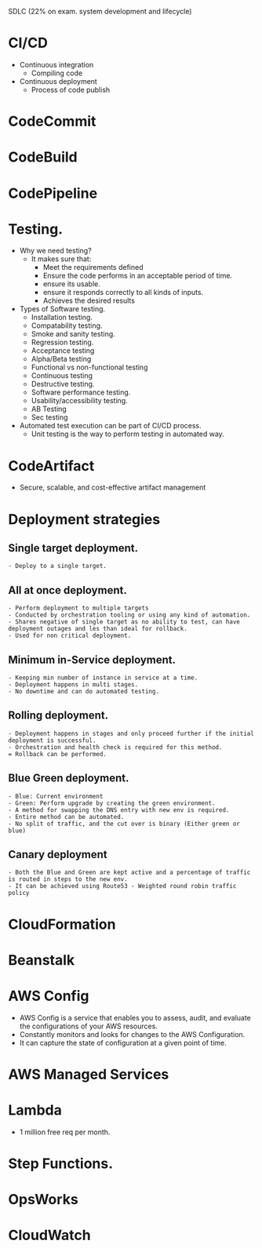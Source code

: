 SDLC (22% on exam.  system development and lifecycle)

# CI/CD 
- Continuous integration 
    - Compiling code
- Continuous deployment
    - Process of code publish

# CodeCommit

# CodeBuild

# CodePipeline 

# Testing. 
- Why we need testing?
    - It makes sure that:
        - Meet the requirements defined
        - Ensure the code performs in an acceptable period of time.
        - ensure its usable.
        - ensure it responds correctly to all kinds of inputs.
        - Achieves the desired results
- Types of Software testing. 
    - Installation testing. 
    - Compatability testing.
    - Smoke and sanity testing. 
    - Regression testing.
    - Acceptance testing
    - Alpha/Beta testing
    - Functional vs non-functional testing
    - Continuous testing
    - Destructive testing.
    - Software performance testing. 
    - Usability/accessibility testing.
    - AB Testing
    - Sec testing
- Automated test execution can be part of CI/CD process.
    - Unit testing is the way to perform testing in automated way.


# CodeArtifact
- Secure, scalable, and cost-effective artifact management

# Deployment strategies
## Single target deployment.
    - Deploy to a single target.
## All at once deployment. 
    - Perform deployment to multiple targets 
    - Conducted by orchestration tooling or using any kind of automation.
    - Shares negative of single target as no ability to test, can have deployment outages and les than ideal for rollback.
    - Used for non critical deployment. 
## Minimum in-Service deployment.
    - Keeping min number of instance in service at a time. 
    - Deployment happens in multi stages.
    - No downtime and can do automated testing.
## Rolling deployment. 
    - Deployment happens in stages and only proceed further if the initial deployment is successful.
    - Orchestration and health check is required for this method.
    = Rollback can be performed.
## Blue Green deployment.
    - Blue: Current environment 
    - Green: Perform upgrade by creating the green environment. 
    - A method for swapping the DNS entry with new env is required.
    - Entire method can be automated. 
    - No split of traffic, and the cut over is binary (Either green or blue)
## Canary deployment
    - Both the Blue and Green are kept active and a percentage of traffic is routed in steps to the new env.
    - It can be achieved using Route53 - Weighted round robin traffic policy

# CloudFormation

# Beanstalk

# AWS Config
- AWS Config is a service that enables you to assess, audit, and evaluate the configurations of your AWS resources. 
- Constantly monitors and looks for changes to the AWS Configuration. 
- It can capture the state of configuration at a given point of time.

# AWS Managed Services

# Lambda
- 1 million free req per month. 

# Step Functions.

# OpsWorks

# CloudWatch
